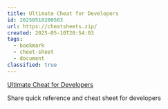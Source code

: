 ```yaml
---
title: Ultimate Cheat for Developers
id: 20250510200503
url: https://cheatsheets.zip/
created: 2025-05-10T20:54:03
tags:
  - bookmark
  - cheet-sheet
  - document
classified: true
---
```

[Ultimate Cheat for Developers](https://cheatsheets.zip/)

Share quick reference and cheat sheet for developers